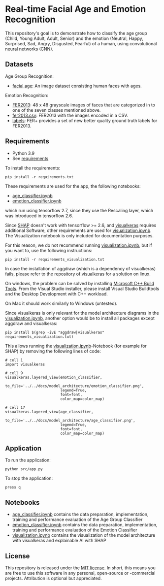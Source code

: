 # Real-time Facial Age and Emotion Recognition

This repository's goal is to demonstrate how to classify the age group
(Child, Young Adult, Adult, Senior) and the emotion (Neutral, Happy, Surprised,
Sad, Angry, Disgusted, Fearful) of a human, using convolutional neural networks (CNN).

## Datasets

Age Group Recognition:

- [facial age](https://www.kaggle.com/frabbisw/facial-age):
  An image dataset consisting human faces with ages.

Emotion Recognition:

- [FER2013](https://www.kaggle.com/c/challenges-in-representation-learning-facial-expression-recognition-challenge/data):
  48 x 48 grayscale images of faces that are categorized in to one of the seven classes mentioned above.
- [fer2013.csv](https://www.kaggle.com/deadskull7/fer2013): FER2013 with the images encoded in a CSV.
- [labels](https://github.com/microsoft/FERPlus/blob/master/fer2013new.csv):
  FER+ provides a set of new better quality ground truth labels for FER2013.

## Requirements

- Python 3.9
- See [requirements](requirements.txt)

To install the requirements:

```
pip install -r requirements.txt
```

These requirements are used for the app, the following notebooks:
- [age_classifier.ipynb](/src/notebooks/age_classifier.ipynb)
- [emotion_classifier.ipynb](/src/notebooks/emotion_classifier.ipynb)

which run using tensorflow 2.7, since they use the Rescaling layer, which was introduced in tensorflow 2.6.

Since [SHAP](https://github.com/slundberg/shap) doesn't work with tensorflow >= 2.6, and [visualkeras](https://github.com/paulgavrikov/visualkeras) requires additional Software, other requirements are used for [visualization.ipynb](/src/notebooks/visualization.ipynb). The Visualization notebook is only included for documentation purposes.

For this reason, we do not recommend running [visualization.ipynb](/src/notebooks/visualization.ipynb), but if you want to, use the following instructions:

```
pip install -r requirements_visualization.txt
```

In case the installation of aggdraw (which is a dependency of visualkeras) fails, please refer to the [repository of visualkeras](https://github.com/paulgavrikov/visualkeras#installing-aggdraw-fails) for a solution on linux.

On windows, the problem can be solved by installing [Microsoft C++ Build Tools](https://visualstudio.microsoft.com/visual-cpp-build-tools/). From the Visual Studio installer, please install Visual Studio Buildtools and the Desktop Development with C++ workload.

On Mac it should work similarly to Windows (untested).

Since visualkeras is only relevant for the model architecture diagrams in the [visualization.ipynb](/src/notebooks/visualization.ipynb), another option would be to install all packages except aggdraw and visualkeras:

```
pip install $(grep -ivE "aggdraw|visualkeras" requirements_visualization.txt)
```

This allows running the [visualization.ipynb](/src/notebooks/visualization.ipynb)-Notebook (for example for SHAP) by removing the following lines of code:

```
# cell 1
import visualkeras

# cell 9
visualkeras.layered_view(emotion_classifier,
                         to_file='../../docs/model_architecture/emotion_classifier.png',
                         legend=True,
                         font=font,
                         color_map=color_map)

# cell 17
visualkeras.layered_view(age_classifier,
                         to_file='../../docs/model_architecture/age_classifier.png',
                         legend=True,
                         font=font,
                         color_map=color_map)
```

## Application

To run the application:
```
python src/app.py
```

To stop the application:
```
press q
```

## Notebooks

- [age_classifier.ipynb](/src/notebooks/age_classifier.ipynb) contains the data preparation, implementation, training and performance evaluation of the Age Group Classifier
- [emotion_classifier.ipynb](/src/notebooks/emotion_classifier.ipynb) contains the data preparation, implementation, training and performance evaluation of the Emotion Classifier
- [visualization.ipynb](/src/notebooks/visualization.ipynb) contains the visualization of the model architecture with visualkeras and explainable AI with SHAP

## License

This repository is released under the
[MIT license](https://opensource.org/licenses/MIT).
In short, this means you are free to use this software in any personal, open-source or -commercial projects. Attribution is optional but appreciated.
